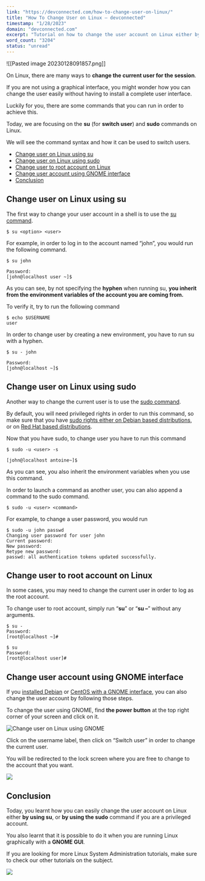 ```yaml
---
link: "https://devconnected.com/how-to-change-user-on-linux/"
title: "How To Change User on Linux – devconnected"
timestamp: "1/28/2023"
domain: "devconnected.com"
excerpt: "Tutorial on how to change the user account on Linux either by running the su command, the sudo command or by interacting with GNOME"
word_count: "3204"
status: "unread"
---
```

![[Pasted image 20230128091857.png]]

On Linux, there are many ways to **change the current user for the session**.

If you are not using a graphical interface, you might wonder how you can change the user easily without having to install a complete user interface.

Luckily for you, there are some commands that you can run in order to achieve this.

Today, we are focusing on the **su** (for **switch user**) and **sudo** commands on Linux.

We will see the command syntax and how it can be used to switch users.

-   [Change user on Linux using su](#Change_user_on_Linux_using_su "Change user on Linux using su")
-   [Change user on Linux using sudo](#Change_user_on_Linux_using_sudo "Change user on Linux using sudo")
-   [Change user to root account on Linux](#Change_user_to_root_account_on_Linux "Change user to root account on Linux")
-   [Change user account using GNOME interface](#Change_user_account_using_GNOME_interface "Change user account using GNOME interface")
-   [Conclusion](#Conclusion "Conclusion")

## Change user on Linux using su

The first way to change your user account in a shell is to use the [su command](http://man7.org/linux/man-pages/man1/su.1@@shadow-utils.html).

```
$ su <option> <user>
```

For example, in order to log in to the account named “john”, you would run the following command.

```
$ su john

Password:
[john@localhost user ~]$
```

As you can see, by not specifying the **hyphen** when running su, **you inherit from the environment variables of the account you are coming from.**

To verify it, try to run the following command

```
$ echo $USERNAME
user
```

In order to change user by creating a new environment, you have to run su with a hyphen.

```
$ su - john

Password:
[john@localhost ~]$
```

## Change user on Linux using sudo

Another way to change the current user is to use the [sudo command](https://www.sudo.ws/man/1.8.3/sudo.man.html).

By default, you will need privileged rights in order to run this command, so make sure that you have [sudo rights either on Debian based distributions](https://devconnected.com/how-to-add-a-user-to-sudoers-on-debian-10-buster/), or on [Red Hat based distributions](https://devconnected.com/how-to-add-a-user-to-sudoers-on-centos-8/).

Now that you have sudo, to change user you have to run this command

```
$ sudo -u <user> -s

[john@localhost antoine~]$
```

As you can see, you also inherit the environment variables when you use this command.

In order to launch a command as another user, you can also append a command to the sudo command.

```
$ sudo -u <user> <command>
```

For example, to change a user password, you would run

```
$ sudo -u john passwd
Changing user password for user john
Current password:
New password:
Retype new password:
passwd: all authentication tokens updated successfully.
```

## Change user to root account on Linux

In some cases, you may need to change the current user in order to log as the root account.

To change user to root account, simply run “**su**” or “**su –**” without any arguments.

```
$ su -
Password:
[root@localhost ~]#

$ su
Password:
[root@localhost user]#
```

## Change user account using GNOME interface

If you [installed Debian](https://devconnected.com/how-to-install-and-configure-debian-10-buster-with-gnome/) or [CentOS with a GNOME interface](https://devconnected.com/how-to-install-and-configure-centos-8-with-gnome/), you can also change the user account by following those steps.

To change the user using GNOME, find **the power button** at the top right corner of your screen and click on it.

![Change user on Linux using GNOME](https://devconnected.com/wp-content/uploads/2019/10/gnome.png)

Click on the username label, then click on “Switch user” in order to change the current user.

You will be redirected to the lock screen where you are free to change to the account that you want.

![](https://devconnected.com/wp-content/uploads/2019/10/gnome-2.png)

## Conclusion

Today, you learnt how you can easily change the user account on Linux either **by using su**, or **by using the sudo** command if you are a privileged account.

You also learnt that it is possible to do it when you are running Linux graphically with a **GNOME GUI**.

If you are looking for more Linux System Administration tutorials, make sure to check our other tutorials on the subject.

[![](https://devconnected.com/wp-content/uploads/2019/09/100.png)](https://devconnected.com/category/linux-administration/)